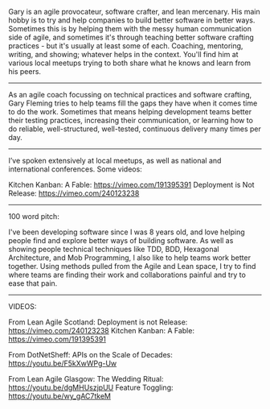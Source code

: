 Gary is an agile provocateur, software crafter, and lean mercenary. His main hobby is to try and help companies to build better software in better ways. Sometimes this is by helping them with the messy human communication side of agile, and sometimes it's through teaching better software crafting practices - but it's usually at least some of each. Coaching, mentoring, writing, and showing; whatever helps in the context. You'll find him at various local meetups trying to both share what he knows and learn from his peers.

---

As an agile coach focussing on technical practices and software crafting, Gary Fleming tries to help teams fill the gaps they have when it comes time to do the work. Sometimes that means helping development teams better their testing practices, increasing their communication, or learning how to do reliable, well-structured, well-tested, continuous delivery many times per day.

---

I’ve spoken extensively at local meetups, as well as national and international conferences. Some videos:

Kitchen Kanban: A Fable: https://vimeo.com/191395391 Deployment is Not Release: https://vimeo.com/240123238

---

100 word pitch:

I've been developing software since I was 8 years old, and love helping people find and explore better ways of building software. As well as showing people technical techniques like TDD, BDD, Hexagonal Architecture, and Mob Programming, I also like to help teams work better together. Using methods pulled from the Agile and Lean space, I try to find where teams are finding their work and collaborations painful and try to ease that pain.

---

VIDEOS:

From Lean Agile Scotland:
Deployment is not Release: https://vimeo.com/240123238
Kitchen Kanban: A Fable: https://vimeo.com/191395391

From DotNetSheff:
APIs on the Scale of Decades: https://youtu.be/F5kXwWPg-Uw

From Lean Agile Glasgow:
The Wedding Ritual: https://youtu.be/dgMHUszjpUU
Feature Toggling: https://youtu.be/wy_gAC7tkeM
